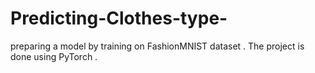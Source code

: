 # Predicting-Clothes-type-
preparing a model by training on  FashionMNIST dataset . The project is done using PyTorch .

